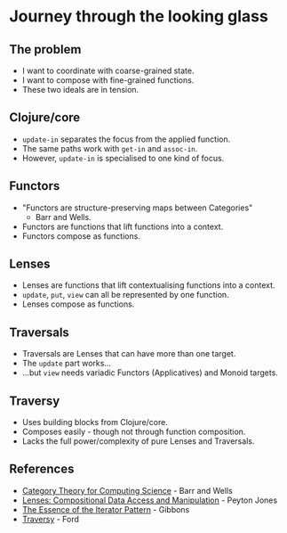Journey through the looking glass
=================================

The problem
-----------

* I want to coordinate with coarse-grained state.
* I want to compose with fine-grained functions.
* These two ideals are in tension.

Clojure/core
------------

* `update-in` separates the focus from the applied function.
* The same paths work with `get-in` and `assoc-in`.
* However, `update-in` is specialised to one kind of focus.

Functors
--------

* "Functors are structure-preserving maps between Categories"
    - Barr and Wells.
* Functors are functions that lift functions into a context.
* Functors compose as functions.

Lenses
------

* Lenses are functions that lift contextualising functions into
  a context.
* `update`, `put`, `view` can all be represented by one function.
* Lenses compose as functions.

Traversals
----------

* Traversals are Lenses that can have more than one target.
* The `update` part works...
* ...but `view` needs variadic Functors (Applicatives) and
  Monoid targets.

Traversy
--------

* Uses building blocks from Clojure/core.
* Composes easily - though not through function composition.
* Lacks the full power/complexity of pure Lenses and Traversals.

References
----------

* [Category Theory for Computing Science](http://www.math.mcgill.ca/triples/Barr-Wells-ctcs.pdf) - Barr and Wells
* [Lenses: Compositional Data Access and Manipulation](https://skillsmatter.com/skillscasts/4251-lenses-compositional-data-access-and-manipulation) - Peyton Jones
* [The Essence of the Iterator Pattern](http://www.cs.ox.ac.uk/jeremy.gibbons/publications/iterator.pdf) - Gibbons
* [Traversy](https://github.com/ctford/traversy) - Ford
